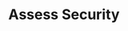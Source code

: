 ---
sidebar_position: 3
title: "Assess Security"
sidebar_label: "Assess Security"
description: "Evaluate security effectiveness in Debian systems - perform security assessments, analyze security posture, conduct security reviews, and measure security maturity."
keywords:
  - "debian security assessment"
  - "security evaluation"
  - "security posture analysis"
  - "security reviews"
  - "security maturity"
tags:
  - debian
  - security-assessment
  - security-evaluation
  - security-analysis
  - security-reviews
slug: /linux/debian/security/security-audit/assess-security
---